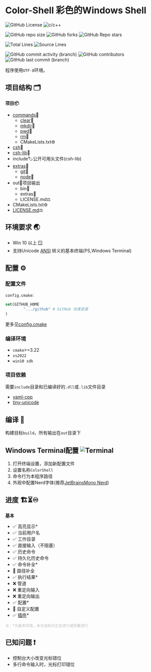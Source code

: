 # Color-Shell 彩色的Windows Shell

[//]: # (概览)
![GitHub License](https://img.shields.io/github/license/Yin-Jinlong/color-shell)
![c/c++](https://img.shields.io/badge/c/c%2B%2B-v23-00589d)

[//]: # (仓库信息)
![GitHub repo size](https://img.shields.io/github/repo-size/Yin-Jinlong/color-shell)
![GitHub forks](https://img.shields.io/github/forks/Yin-Jinlong/color-shell)
![GitHub Repo stars](https://img.shields.io/github/stars/Yin-Jinlong/color-shell)

[//]: # (统计)
![Total Lines](https://img.shields.io/badge/total_lines-4,528-9a9a9a)
![Source Lines](https://img.shields.io/badge/source_lines-2,245-9a9a9a)

[//]: # (活动)
![GitHub commit activity (branch)](https://img.shields.io/github/commit-activity/m/Yin-Jinlong/color-shell)
![GitHub contributors](https://img.shields.io/github/contributors/Yin-Jinlong/color-shell)
![GitHub last commit (branch)](https://img.shields.io/github/last-commit/Yin-Jinlong/color-shell/main)

程序使用`UTF-8`环境。

## 项目结构 🗂️

**项目📦**

- [commands](./commands/README.md)💼
    - [clear](commands/clear/README.md)📘
    - [mkdir](commands/mkdir/README.md)📘
    - [pwd](commands/pwd/README.md)📘
    - [rm](commands/rm/README.md)📘
    - CMakeLists.txt⚙️
- [csh](./csh/README.md)💼
- [csh-lib](./csh-lib/README.md)💼
- include🏷️公开可用头文件(csh-lib)
- [extras](./extras/README.md)🧰
    - [git](./extras/git/README.md)📙
    - [node](./extras/node/README.md)📙
- out📁项目输出
    - bin🛞
    - extras🔧
    - LICENSE.md⚖️
- CMakeLists.txt⚙️
- [LICENSE.md](./LICENSE.md)⚖️

## 环境要求 🌏

- Win 10 以上 🪟
- 支持Unicode [ANSI](https://zh.wikipedia.org/wiki/ANSI%E8%BD%AC%E4%B9%89%E5%BA%8F%E5%88%97)
  转义的基本终端(PS,Windows Terminal)

## 配置 ⚙️

### 配置文件

`config.cmake`:

```cmake
set(GITHUB_HOME
        ".../github" # GitHub 仓库目录
)
```

更多见[config.cmake](./config.cmake)

### 编译环境

- `cmake`>=3.22
- `vs2022`
- `win10 sdk`

### 项目依赖

需要`include`目录和已编译好的`.dll`或`.lib`文件目录

- [yaml-cpp](https://github.com/jbeder/yaml-cpp)
- [tiny-unicode](https://github.com/Yin-Jinlong/tiny-unicode)

## 编译 🔨

构建目标`build`，所有输出在`out`目录下

## Windows Terminal配置 ![Terminal](https://img.shields.io/badge/%3E__-3c3c3c)

1. 打开终端设置，添加新配置文件
2. 设置名称`ColorShell`
3. 命令行为本程序路径
4. 外观中配置Nerd字体(推荐[JetBrainsMono Nerd](https://www.nerdfonts.com/font-downloads))

## 进度 🏗️⏳♾️

**基本**

- ✅ 高亮显示*
- ✅ 当前用户名
- ✅ 工作目录
- ✅ 直接输入（不阻塞）
- ✅ 历史命令
- ✅ 持久化历史命令
- ✅ 命令补全*
- 🔲 路径补全
- ✅ 执行结果*
- ❌ 管道
- ❌ 重定向输入
- ❌ 重定向输出
- ✅ 配置*
- 🔲 自定义配置
- ✅ [插件](./extras/README.md)*

<small style="color:rgba(128,128,128,0.5)">注：*为基本完成，未勾选标识正在进行或将要进行</small>

## 已知问题 ❗

- 控制台大小改变光标错位
- 多行命令输入时，光标打印错位
